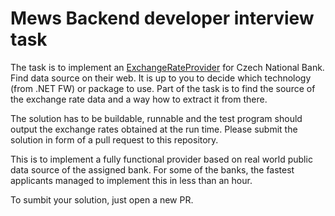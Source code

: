 # Mews Backend developer interview task

The task is to implement an [ExchangeRateProvider]( https://github.com/MewsSystems/samples/blob/master/ExchangeRateUpdater/ExchangeRateProvider.cs) for Czech National Bank. Find data source on their web. It is up to you to decide which technology (from .NET FW) or package to use. Part of the task is to find the source of the exchange rate data and a way how to extract it from there.

The solution has to be buildable, runnable and the test program should output the exchange rates obtained at the run time. Please submit the solution in form of a pull request to this repository.

This is to implement a fully functional provider based on real world public data source of the assigned bank. For some of the banks, the fastest applicants managed to implement this in less than an hour.

To sumbit your solution, just open a new PR.
